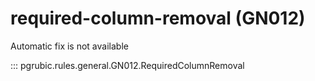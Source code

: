 # required-column-removal (GN012)

Automatic fix is not available

::: pgrubic.rules.general.GN012.RequiredColumnRemoval
